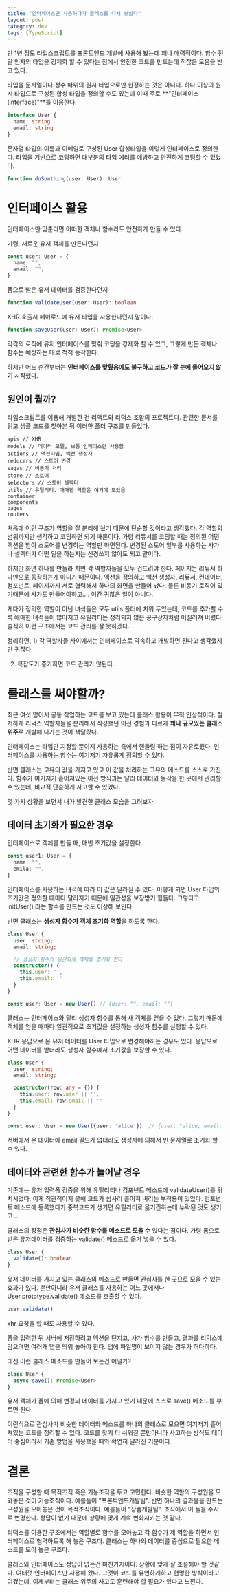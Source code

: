```yaml
---
title: "인터페이스만 사용하다가 클래스를 다시 보았다"
layout: post
category: dev
tags: [TypeScript]
---
```


만 1년 정도 타입스크립트를 프론트엔드 개발에 사용해 봤는데 꽤나 매력적이다.
함수 전달 인자의 타입을 강제화 할 수 있다는 점에서 안전한 코드를 만드는데 적잖은 도움을 받고 있다.

타입을 문자열이나 정수 따위의 원시 타입으로만 한정하는 것은 아니다.
하나 이상의 원시 타입으로 구성된 합성 타입을 정의할 수도 있는데 이때 주로 **"인터페이스(interface)"**를 이용한다.

```ts
interface User {
  name: string
  email: string
}
```

문자열 타입의 이름과 이메일로 구성된 User 합성타입을 이렇게 인터페이스로 정의한다.
타입을 기반으로 코딩하면 대부분의 타입 에러를 예방하고 안전하게 코딩할 수 있었다.

```ts
function doSomthing(user: User): User
```

# 인터페이스 활용

인터페이스만 맞춘다면 어떠한 객체나 함수라도 안전하게 만들 수 있다.

가령, 새로운 유저 객체를 만든다던지

```ts
const user: User = {
  name: "",
  email: "",
}
```

폼으로 받은 유저 데이터를 검증한다던지

```ts
function validateUser(user: User): boolean
```

XHR 호출시 페이로드에 유저 타입을 사용한다던지 말이다.

```ts
function saveUser(user: User): Promise<User>
```

각각의 로직에 유저 인터페이스를 맞춰 코딩을 강제화 할 수 있고, 그렇게 만든 객체나 함수는 예상하는 대로 척척 동작한다.

하지만 어느 순간부터는 **인터페이스를 맞췄음에도 불구하고 코드가 잘 눈에 들어오지 않기** 시작했다.

## 원인이 뭘까?

타입스크립트를 이용해 개발한 건 리액트와 리덕스 조합의 프로젝트다.
관련한 문서를 읽고 샘플 코드를 찾아본 뒤 이러한 폴더 구조를 만들었다.

```
apis // XHR
models // 데이터 모델, 보통 인페이스만 사용함
actions // 액션타입, 액션 생성자
reducers // 스토어 변경
sagas // 비동기 처리
store // 스토어
selectors // 스토어 셀렉터
utils // 유틸리티. 애매한 역할은 여기에 모았음
container
components
pages
routers
```

처음에 이런 구조가 역할을 잘 분리해 놨기 때문에 단순할 것이라고 생각했다.
각 역할의 범위까지만 생각하고 코딩하면 되기 때문이다.
가령 리듀서를 코딩할 때는 정의된 어떤 액션을 받아 스토어를 변경하는 역할만 하면된다.
변경된 스토어 일부를 사용하는 사가나 셀렉터가 어떤 일을 하는지는 신경쓰지 않아도 되고 말이다.

하지만 화면 하나를 만들라 치면 각 역할자들을 모두 건드려야 한다.
페이지는 리듀서 하나만으로 동작하는게 아니기 때문이다.
액선을 정의하고 액션 생성자, 리듀서, 컨데이터, 컴포넌트, 페이지까지 서로 협력해서 하나의 화면을 만들어 냈다.
물론 비동기 로직이 있기때문에 사가도 만들어야하고....
여간 귀찮은 일이 아니다.

게다가 정의한 역할이 아닌 녀석들은 모두 utils 폴더에 치워 두었는데, 코드를 추가할 수록 애매한 녀석들이 많아지고 유틸리티는 정리되지 않은 공구상자처럼 어질러져 버렸다.
솔직히 이런 구조에서는 코드 관리를 잘 못하겠다.

정리하면, 1) 각 역할자들 사이에서는 인터페이스로 약속하고 개발하면 된다고 생각했지만 귀찮다.

2. 복잡도가 증가하면 코드 관리가 않된다.

# 클래스를 써야할까?

최근 여섯 명이서 공동 작업하는 코드를 보고 있는데 클래스 활용이 무척 인상적이다.
철저하게 리덕스 역할자들을 분리해서 작성했던 이전 경험과 다르게 **꽤나 규모있는 클래스 위주**로 개발해 나가는 것이 색달랐다.

인터페이스는 타입만 지정할 뿐이지 사용하는 측에서 핸들링 하는 점이 자유로웠다.
인터페이스를 사용하는 함수는 여기저기 자유롭게 정의할 수 있다.

반면 클래스는 고유의 값을 가지고 있고 이 값을 처리하는 고유의 메소드를 스스로 가진다.
함수가 여기저기 흩어져있는 이전 방식과는 달리 데이터와 동작을 한 곳에서 관리할 수 있는데, 비교적 단순하게 사고할 수 있었다.

몇 가지 상황을 보면서 내가 발견한 클래스 모습을 그려보자.

## 데이터 초기화가 필요한 경우

인터페이스로 객체를 만들 때, 매번 초기값을 설정한다.

```ts
const user1: User = {
  name: "",
  emila: "",
}
```

인터페이스를 사용하는 녀석에 따라 이 값은 달라질 수 있다.
이렇게 되면 User 타입의 초기값은 정의할 때마다 달라지기 때문에 일관성을 보장받기 힘들다.
그렇다고 initUser() 라는 함수를 만드는 것도 이상해 보인다.

반면 클래스는 **생성자 함수가 객체 초기화 역할**을 하도록 한다.

```ts
class User {
  user: string;
  email: string;

  // 생성자 함수가 일관되게 객체를 초기화 한다
  constructor() {
    this.user: '',
    this.email: ''
  }
}

const user: User = new User() // {user: "", email: ""}
```

클래스는 인터페이스와 달리 생성자 함수를 통해 새 객체를 얻을 수 있다.
그렇기 때문에 객체를 얻을 때마다 일관적으로 초기값을 설정하는 생성자 함수를 실행할 수 있다.

XHR 응답으로 온 유저 데이터를 User 타입으로 변경해야하는 경우도 있다.
응답으로 어떤 데이터를 받더라도 생성자 함수에서 초기값을 보장할 수 있다.

```ts
class User {
  user: string;
  email: string;

  constructor(row: any = {}) {
    this.user: row.user || '',
    this.email: row.email || ''
  }
}

const user: User = new User({user: 'alice'})  // {user: "alice, email: ""}
```

서버에서 온 데이터에 email 필드가 없더라도 생성자에 의해서 빈 문자열로 초기화 할 수 있다.

## 데이터와 관련한 함수가 늘어날 경우

기존에는 유저 입력폼 검증을 위해 유틸리티나 컴포넌트 메소드에 validateUser()를 위치시켰다.
이게 직관적이지 못해 코드가 쉽사리 흩어져 버리는 부작용이 있었다.
컴포넌트 메소드에 등록했다가 중복코드가 생기면 유틸리티로 옮기긴하는데 누락된 것도 생기고...

클래스의 장점은 **관심사가 비슷한 함수를 메소드로 모을 수** 있다는 점이다.
가령 폼으로 받은 유저데이터를 검증하는 validate() 메소드로 옮겨 넣을 수 있다.

```ts
class User {
  validate(): boolean
}
```

유저 데이터를 가지고 있는 클래스의 메소드로 만들면 관심사를 한 곳으로 모을 수 있는 효과가 있다.
뿐만아니라 유저 클래스를 사용하는 어느 곳에서나 User.prototype.validate() 메소드를 호출할 수 있다.

```ts
user.validate()
```

xhr 요청을 할 때도 사용할 수 있다.

폼을 입력한 뒤 서버에 저장하려고 액션을 던지고, 사가 함수를 만들고, 결과를 리덕스에 담으려면 여러개 탭을 띄워 놓아야 한다.
탭에 파일명이 보이지 않는 경우가 허다하다.

대신 이런 클래스 메소드를 만들어 보는건 어떨가?

```ts
class User {
  async save(): Promise<User>
}
```

유저 객체가 폼에 의해 변경되 데이터를 가지고 있기 때문에 스스로 save() 메소드를 부르면 된다.

이런식으로 관심사가 비슷한 데이터와 메소드를 하나의 클래스로 모으면 여기저기 흩어져있는 코드를 정리할 수 있다.
코드를 찾기 더 쉬워질 뿐만아니라 사고하는 방식도 데이터 중심이라서 기존 방법을 사용했을 때와 확연히 달라진 기분이다.

# 결론

조직을 구성할 때 목적조직 혹은 기능조직을 두고 고민한다.
비슷한 역할의 구성원을 모와놓은 것이 기능조직이다. 예를들어 "프론트엔드개발팀".
반면 하나의 결과물을 만드는 구성원을 모아놓은 것이 목적조직이다. 예를들어 "상품개발팀".
조직에서 이 둘을 수시로 변경한다. 정답이 없기 때문에 상황에 맞게 계속 변화시키는 것 같다.

리덕스를 이용한 구조에서는 역할별로 함수를 모아놓고 각 함수가 제 역할을 하면서 인터페이스로 협력하도록 해 놓은 구조다.
클래스는 하나의 데이터를 중심으로 필요한 메소드를 모아 놓은 구조다.

클래스와 인터페이스도 정답이 없는건 마찬가지이다. 상황에 맞게 잘 조절해야 할 것같다.
여태껏 인터페이스만 사용해 왔다.
그것이 코드를 유연하게하고 현명한 방식이라고 여겼는데, 이제부터는 클래스 위주의 사고도 훈련해야 할 필요가 있다고 느낀다.
